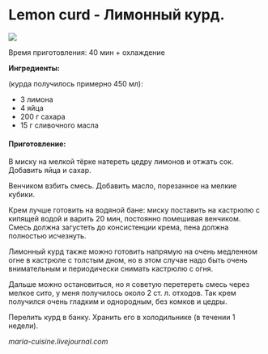 # Lemon curd - Лимонный курд.

![](https://s-media-cache-ak0.pinimg.com/564x/79/24/5d/79245d170d383e812e69f333ceafe772.jpg) 

Время приготовления: 40 мин + охлаждение

**Ингредиенты:**

\(курда получилось примерно 450 мл\):

* 3 лимона
* 4 яйца
* 200 г сахара
* 15 г сливочного масла

#### Приготовление:

В миску на мелкой тёрке натереть цедру лимонов и отжать сок. Добавить яйца и сахар.

Венчиком взбить смесь. Добавить масло, порезанное на мелкие кубики.

Крем лучше готовить на водяной бане: миску поставить на кастрюлю с кипящей водой и варить 20 мин, постоянно помешивая венчиком. Смесь должна загустеть до консистенции крема, пена должна полностью исчезнуть.

Лимонный курд также можно готовить напрямую на очень медленном огне в кастрюле с толстым дном, но в этом случае надо быть очень внимательным и периодически снимать кастрюлю с огня.

Дальше можно остановиться, но я советую перетереть смесь через мелкое сито, у меня получилось около 2 ст. л. отходов. Так крем получился очень гладким и однородным, без комков и цедры.

Перелить курд в банку. Хранить его в холодильнике \(в течении 1 недели\).

_maria-cuisine.livejournal.com_

